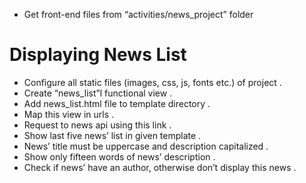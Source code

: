 * Get front-end files from “activities/news_project” folder 
# Displaying News List

* Configure all static files (images, css, js, fonts etc.) of project .
* Create “news_list”l functional view .
* Add news_list.html file to template directory .
* Map this view in urls .
* Request to news api using this link . 
* Show last five news’ list in given template .
* News’ title must be uppercase and description capitalized .
* Show only fifteen words of news’ description .
* Check if news’ have an author, otherwise don’t display this news .
